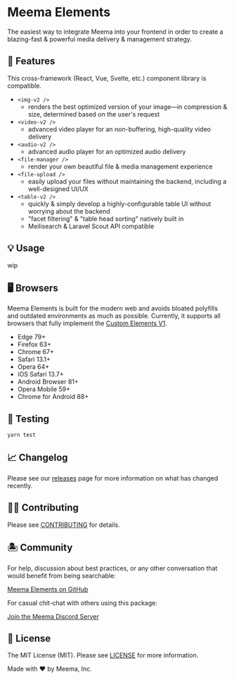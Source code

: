 # Meema Elements

The easiest way to integrate Meema into your frontend in order to create a blazing-fast & powerful media delivery & management strategy.

## 🐙 Features

This cross-framework (React, Vue, Svelte, etc.) component library is compatible.

- `<img-v2 />`
  - renders the best optimized version of your image—in compression & size, determined based on the user's request
- `<video-v2 />`
  - advanced video player for an non-buffering, high-quality video delivery
- `<audio-v2 />`
  - advanced audio player for an optimized audio delivery
- `<file-manager />`
  - render your own beautiful file & media management experience
- `<file-upload />`
  - easily upload your files without maintaining the backend, including a well-designed UI/UX
- `<table-v2 />`
  - quickly & simply develop a highly-configurable table UI without worrying about the backend
  - "facet filtering" & "table head sorting" natively built in
  - Meilisearch & Laravel Scout API compatible

## 💡 Usage

wip

## 🖥️ Browsers

Meema Elements is built for the modern web and avoids bloated polyfills and outdated environments as much as possible. Currently, it supports all browsers that fully implement the [Custom Elements V1][caniuse-custom-el-v1].

- Edge 79+
- Firefox 63+
- Chrome 67+
- Safari 13.1+
- Opera 64+
- iOS Safari 13.7+
- Android Browser 81+
- Opera Mobile 59+
- Chrome for Android 88+

[caniuse-custom-el-v1]: https://caniuse.com/custom-elementsv1

## 🧪 Testing

```bash
yarn test
```

## 📈 Changelog

Please see our [releases](https://github.com/meemalabs/meema-elements/releases) page for more information on what has changed recently.

## 💪🏼 Contributing

Please see [CONTRIBUTING](.github/CONTRIBUTING.md) for details.

## 🏝 Community

For help, discussion about best practices, or any other conversation that would benefit from being searchable:

[Meema Elements on GitHub](https://github.com/meemalabs/meema-elements/discussions)

For casual chit-chat with others using this package:

[Join the Meema Discord Server](https://discord.meema.io)

## 📄 License

The MIT License (MIT). Please see [LICENSE](LICENSE.md) for more information.

Made with ❤️ by Meema, Inc.
